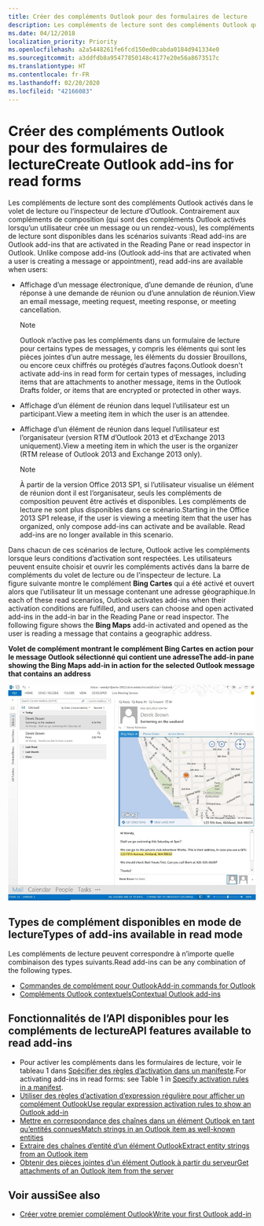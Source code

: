 ```yaml
---
title: Créer des compléments Outlook pour des formulaires de lecture
description: Les compléments de lecture sont des compléments Outlook qui sont activés dans le volet de lecture ou l’inspecteur de lecture dans Outlook.
ms.date: 04/12/2018
localization_priority: Priority
ms.openlocfilehash: a2a5448261fe6fcd150ed0cabda0184d941334e0
ms.sourcegitcommit: a3ddfdb8a95477850148c4177e20e56a8673517c
ms.translationtype: HT
ms.contentlocale: fr-FR
ms.lasthandoff: 02/20/2020
ms.locfileid: "42166083"
---
```

# <a name="create-outlook-add-ins-for-read-forms"></a><span data-ttu-id="fc54d-103">Créer des compléments Outlook pour des formulaires de lecture</span><span class="sxs-lookup"><span data-stu-id="fc54d-103">Create Outlook add-ins for read forms</span></span>

<span data-ttu-id="fc54d-p101">Les compléments de lecture sont des compléments Outlook activés dans le volet de lecture ou l’inspecteur de lecture d’Outlook. Contrairement aux compléments de composition (qui sont des compléments Outlook activés lorsqu’un utilisateur crée un message ou un rendez-vous), les compléments de lecture sont disponibles dans les scénarios suivants :</span><span class="sxs-lookup"><span data-stu-id="fc54d-p101">Read add-ins are Outlook add-ins that are activated in the Reading Pane or read inspector in Outlook. Unlike compose add-ins (Outlook add-ins that are activated when a user is creating a message or appointment), read add-ins are available when users:</span></span> 

- <span data-ttu-id="fc54d-106">Affichage d’un message électronique, d’une demande de réunion, d’une réponse à une demande de réunion ou d’une annulation de réunion.</span><span class="sxs-lookup"><span data-stu-id="fc54d-106">View an email message, meeting request, meeting response, or meeting cancellation.</span></span>

   > [!NOTE]
   > <span data-ttu-id="fc54d-107">Outlook n’active pas les compléments dans un formulaire de lecture pour certains types de messages, y compris les éléments qui sont les pièces jointes d’un autre message, les éléments du dossier Brouillons, ou encore ceux chiffrés ou protégés d’autres façons.</span><span class="sxs-lookup"><span data-stu-id="fc54d-107">Outlook doesn't activate add-ins in read form for certain types of messages, including items that are attachments to another message, items in the Outlook Drafts folder, or items that are encrypted or protected in other ways.</span></span>
    
- <span data-ttu-id="fc54d-108">Affichage d’un élément de réunion dans lequel l’utilisateur est un participant.</span><span class="sxs-lookup"><span data-stu-id="fc54d-108">View a meeting item in which the user is an attendee.</span></span>
    
- <span data-ttu-id="fc54d-109">Affichage d’un élément de réunion dans lequel l’utilisateur est l’organisateur (version RTM d’Outlook 2013 et d’Exchange 2013 uniquement).</span><span class="sxs-lookup"><span data-stu-id="fc54d-109">View a meeting item in which the user is the organizer (RTM release of Outlook 2013 and Exchange 2013 only).</span></span>
    
   > [!NOTE]
   > <span data-ttu-id="fc54d-p102">À partir de la version Office 2013 SP1, si l’utilisateur visualise un élément de réunion dont il est l’organisateur, seuls les compléments de composition peuvent être activés et disponibles. Les compléments de lecture ne sont plus disponibles dans ce scénario.</span><span class="sxs-lookup"><span data-stu-id="fc54d-p102">Starting in the Office 2013 SP1 release, if the user is viewing a meeting item that the user has organized, only compose add-ins can activate and be available. Read add-ins are no longer available in this scenario.</span></span>


<span data-ttu-id="fc54d-p103">Dans chacun de ces scénarios de lecture, Outlook active les compléments lorsque leurs conditions d’activation sont respectées. Les utilisateurs peuvent ensuite choisir et ouvrir les compléments activés dans la barre de compléments du volet de lecture ou de l’inspecteur de lecture. La figure suivante montre le complément **Bing Cartes** qui a été activé et ouvert alors que l’utilisateur lit un message contenant une adresse géographique.</span><span class="sxs-lookup"><span data-stu-id="fc54d-p103">In each of these read scenarios, Outlook activates add-ins when their activation conditions are fulfilled, and users can choose and open activated add-ins in the add-in bar in the Reading Pane or read inspector. The following figure shows the **Bing Maps** add-in activated and opened as the user is reading a message that contains a geographic address.</span></span>


<span data-ttu-id="fc54d-114">**Volet de complément montrant le complément Bing Cartes en action pour le message Outlook sélectionné qui contient une adresse**</span><span class="sxs-lookup"><span data-stu-id="fc54d-114">**The add-in pane showing the Bing Maps add-in in action for the selected Outlook message that contains an address**</span></span>

![Application de messagerie avec carte Bing dans Outlook](../images/bing-maps-add-in.jpg)


## <a name="types-of-add-ins-available-in-read-mode"></a><span data-ttu-id="fc54d-116">Types de complément disponibles en mode de lecture</span><span class="sxs-lookup"><span data-stu-id="fc54d-116">Types of add-ins available in read mode</span></span>

<span data-ttu-id="fc54d-117">Les compléments de lecture peuvent correspondre à n’importe quelle combinaison des types suivants.</span><span class="sxs-lookup"><span data-stu-id="fc54d-117">Read add-ins can be any combination of the following types.</span></span>

- [<span data-ttu-id="fc54d-118">Commandes de complément pour Outlook</span><span class="sxs-lookup"><span data-stu-id="fc54d-118">Add-in commands for Outlook</span></span>](add-in-commands-for-outlook.md)   
- [<span data-ttu-id="fc54d-119">Compléments Outlook contextuels</span><span class="sxs-lookup"><span data-stu-id="fc54d-119">Contextual Outlook add-ins</span></span>](contextual-outlook-add-ins.md)
    

## <a name="api-features-available-to-read-add-ins"></a><span data-ttu-id="fc54d-120">Fonctionnalités de l’API disponibles pour les compléments de lecture</span><span class="sxs-lookup"><span data-stu-id="fc54d-120">API features available to read add-ins</span></span>

- <span data-ttu-id="fc54d-121">Pour activer les compléments dans les formulaires de lecture, voir le tableau 1 dans [Spécifier des règles d’activation dans un manifeste](activation-rules.md#specify-activation-rules-in-a-manifest).</span><span class="sxs-lookup"><span data-stu-id="fc54d-121">For activating add-ins in read forms: see Table 1 in [Specify activation rules in a manifest](activation-rules.md#specify-activation-rules-in-a-manifest).</span></span>    
- [<span data-ttu-id="fc54d-122">Utiliser des règles d’activation d’expression régulière pour afficher un complément Outlook</span><span class="sxs-lookup"><span data-stu-id="fc54d-122">Use regular expression activation rules to show an Outlook add-in</span></span>](use-regular-expressions-to-show-an-outlook-add-in.md)    
- [<span data-ttu-id="fc54d-123">Mettre en correspondance des chaînes dans un élément Outlook en tant qu’entités connues</span><span class="sxs-lookup"><span data-stu-id="fc54d-123">Match strings in an Outlook item as well-known entities</span></span>](match-strings-in-an-item-as-well-known-entities.md)    
- [<span data-ttu-id="fc54d-124">Extraire des chaînes d’entité d’un élément Outlook</span><span class="sxs-lookup"><span data-stu-id="fc54d-124">Extract entity strings from an Outlook item</span></span>](extract-entity-strings-from-an-item.md)   
- [<span data-ttu-id="fc54d-125">Obtenir des pièces jointes d’un élément Outlook à partir du serveur</span><span class="sxs-lookup"><span data-stu-id="fc54d-125">Get attachments of an Outlook item from the server</span></span>](get-attachments-of-an-outlook-item.md)
    

## <a name="see-also"></a><span data-ttu-id="fc54d-126">Voir aussi</span><span class="sxs-lookup"><span data-stu-id="fc54d-126">See also</span></span>

- [<span data-ttu-id="fc54d-127">Créer votre premier complément Outlook</span><span class="sxs-lookup"><span data-stu-id="fc54d-127">Write your first Outlook add-in</span></span>](../quickstarts/outlook-quickstart.md)
